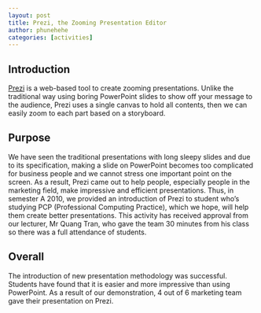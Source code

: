 ```yaml
---
layout: post
title: Prezi, the Zooming Presentation Editor
author: phunehehe
categories: [activities]
---
```


## Introduction

[Prezi](http://prezi.com) is a web-based tool to create zooming
presentations. Unlike the traditional way using boring PowerPoint slides
to show off your message to the audience, Prezi uses a single canvas to
hold all contents, then we can easily zoom to each part based on a
storyboard.

## Purpose

We have seen the traditional presentations with long sleepy slides and
due to its specification, making a slide on PowerPoint becomes too
complicated for business people and we cannot stress one important point
on the screen. As a result, Prezi came out to help people, especially
people in the marketing field, make impressive and efficient
presentations. Thus, in semester A 2010, we provided an introduction of
Prezi to student who’s studying PCP (Professional Computing Practice),
which we hope, will help them create better presentations. This activity
has received approval from our lecturer, Mr Quang Tran, who gave the
team 30 minutes from his class so there was a full attendance of
students.

## Overall

The introduction of new presentation methodology was successful.
Students have found that it is easier and more impressive than using
PowerPoint. As a result of our demonstration, 4 out of 6 marketing team
gave their presentation on Prezi.
